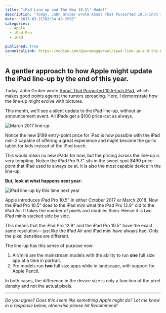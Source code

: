 ```yaml
---
title: "iPad Line-up and The New 10.5\" Model"
description: "Today, John Gruber wrote About That Purported 10.5-Inch iPad, which makes good points against the rumors spreading. Here, I demonstrate how the line-up might evolve with pictures. This month, we’ll…"
date: "2017-03-21T02:34:48.290Z"
categories: 
  - Apple
  - iPad Pro
  - iPad

published: true
canonicalLink: https://medium.com/@paramaggarwal/ipad-line-up-and-the-new-10-5-model-8a72dbe7f771
---
```


## A gentler approach to how Apple might update the iPad line-up by the end of this year.

Today, John Gruber wrote [About That Purported 10.5-Inch iPad](http://daringfireball.net/2017/03/about_that_10_point_5_inch_ipad "Permanent link to ‘About That Purported 10.5-Inch iPad’"), which makes good points against the rumors spreading. Here, I demonstrate how the line-up might evolve with pictures.

This month, we’ll see a silent update to the iPad line-up, without an announcement event. All iPads get a $100 price-cut as always.

![March 2017 line-up](./asset-1.png)

Notice the new $199 entry-point price for iPad is now possible with the iPad mini 2 capable of offering a great experience and might become the go-to tablet for kids instead of the iPod touch.

This would mean no new iPads for now, but the pricing across the line-up is very tempting. Notice the iPad Pro 9.7" sits in the sweet spot $499 price-point that iPad used to always be at. It is also the most capable device in the line-up.

**But, look at what happens next year:**

![iPad line-up by this time next year](./asset-2.png)

Apple introduces iPad Pro 10.5" in either October 2017 or March 2018. Now the iPad Pro 10.5" does to the iPad mini what the iPad Pro 12.9" did to the iPad Air. It takes the number of pixels and doubles them. Hence it is two iPad minis stacked side by side.

This means that the iPad Pro 12.9" and the iPad Pro 10.5" have the exact same resolution — just like the iPad Air and iPad mini have always had. Only the pixel densities are different.

The line-up has this sense of purpose now:

1.  Air/mini are the mainstream models with the ability to run **one** full size app at a time in portrait.
2.  Pro models run **two** full size apps while in landscape, with support for Apple Pencil.

In both cases, the difference in the device size is only a function of the pixel density and not the actual pixels.

---

_Do you agree? Does this seem like something Apple might do? Let me know in a response below, otherwise please hit Recommend!_
